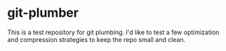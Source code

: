 # git-plumber

This is a test repository for git plumbing. I'd like to test a few optimization and compression strategies to keep the repo small and clean. 
